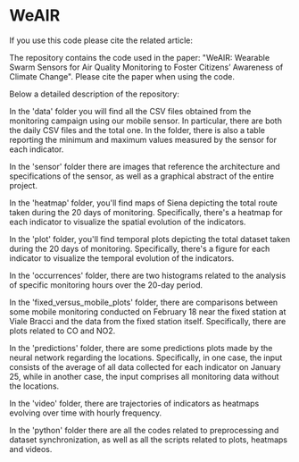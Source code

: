 # WeAIR
If you use this code please cite the related article: 

The repository contains the code used in the paper: "WeAIR: Wearable Swarm Sensors for Air Quality
Monitoring to Foster Citizens’ Awareness of Climate Change". Please cite the paper when using the code.

Below a detailed description of the repository:

In the 'data' folder you will find all the CSV files obtained from the monitoring campaign using our mobile sensor. In particular, there are both the daily CSV files and the total one. In the folder, there is also a table reporting the minimum and maximum values measured by the sensor for each indicator.

In the 'sensor' folder there are images that reference the architecture and specifications of the sensor, as well as a graphical abstract of the entire project.

In the 'heatmap' folder, you'll find maps of Siena depicting the total route taken during the 20 days of monitoring. Specifically, there's a heatmap for each indicator to visualize the spatial evolution of the indicators.

In the 'plot' folder, you'll find temporal plots depicting the total dataset taken during the 20 days of monitoring. Specifically, there's a figure for each indicator to visualize the temporal evolution of the indicators.

In the 'occurrences' folder, there are two histograms related to the analysis of specific monitoring hours over the 20-day period.

In the 'fixed_versus_mobile_plots' folder, there are comparisons between some mobile monitoring conducted on February 18 near the fixed station at Viale Bracci and the data from the fixed station itself. Specifically, there are plots related to CO and NO2.

In the 'predictions' folder, there are some predictions plots made by the neural network regarding the locations. Specifically, in one case, the input consists of the average of all data collected for each indicator on January 25, while in another case, the input comprises all monitoring data without the locations.

In the 'video' folder, there are trajectories of indicators as heatmaps evolving over time with hourly frequency.

In the 'python' folder there are all the codes related to preprocessing and dataset synchronization, as well as all the scripts related to plots, heatmaps and videos.

